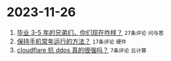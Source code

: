 # 2023-11-26

1. [毕业 3-5 年的兄弟们，你们现在咋样？](https://www.v2ex.com/t/995249) `27条评论` `问与答`
1. [保持手机常年运行的方法？](https://www.v2ex.com/t/995231) `17条评论` `硬件`
1. [cloudflare 抗 ddos 真的很强吗？](https://www.v2ex.com/t/995236) `7条评论` `云计算`
